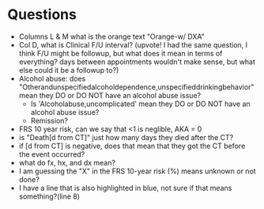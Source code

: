 # Questions
- Columns L & M what is the orange text "Orange-w/ DXA" 
- Col D, what is Clinical F/U interval? (upvote! I had the same question, I think F/U might be followup, but what does it mean in terms of everything? days between appointments wouldn't make sense, but what else could it be a followup to?)
- Alcohol abuse: does "Otherandunspecifiedalcoholdependence,unspecifieddrinkingbehavior" mean they DO or DO NOT have an alcohol abuse issue?
	- Is 'Alcoholabuse,uncomplicated' mean they DO or DO NOT have an alcohol abuse issue?
	- Remission?
- FRS 10 year risk, can we say that <1 is neglible, AKA = 0
- is "Death[d from CT]" just how many days they died after the CT? 
- if [d from CT] is negative, does that mean that they got the CT before the event occurred?
- what do fx, hx, and dx mean?
- I am guessing the "X" in the FRS 10-year risk (%) means unknown or not done? 
- I have a line that is also highlighted in blue, not sure if that means something?(line 8)